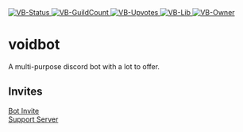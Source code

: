 <a href="https://discordbots.org/bot/395548989149413386">
  <img src="https://discordbots.org/api/widget/status/395548989149413386.svg" alt="VB-Status"/>
</a>
<a href="https://discordbots.org/bot/395548989149413386">
  <img src="https://discordbots.org/api/widget/servers/395548989149413386.svg" alt="VB-GuildCount"/>
</a>
<a href="https://discordbots.org/bot/395548989149413386">
  <img src="https://discordbots.org/api/widget/upvotes/395548989149413386.svg" alt="VB-Upvotes"/>
</a>
<a href="https://discordbots.org/bot/395548989149413386">
  <img src="https://discordbots.org/api/widget/lib/395548989149413386.svg" alt="VB-Lib"/>
</a>
<a href="https://discordbots.org/bot/395548989149413386">
  <img src="https://discordbots.org/api/widget/owner/395548989149413386.svg" alt="VB-Owner"/>
</a>

# voidbot
A multi-purpose discord bot with a lot to offer.

## Invites
[Bot Invite](https://discordapp.com/oauth2/authorize/?permissions=8&scope=bot&client_id=395548989149413386)  
[Support Server](https://discord.gg/9Qu7aXe)

